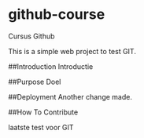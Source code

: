 # github-course
Cursus Github

This is a simple web project to test GIT.

##Introduction
Introductie

##Purpose
Doel

##Deployment
Another change made.

##How To Contribute

laatste test voor GIT